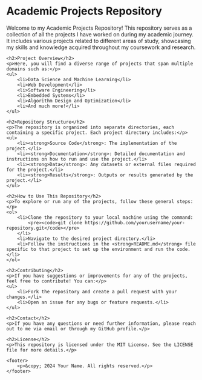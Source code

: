 <!DOCTYPE html>
<html lang="en">
<head>
    <meta charset="UTF-8">
    <meta name="viewport" content="width=device-width, initial-scale=1.0">
    <title>Academic Projects Repository</title>
</head>
<body>
    <h1>Academic Projects Repository</h1>
    <p>Welcome to my Academic Projects Repository! This repository serves as a collection of all the projects I have worked on during my academic journey. It includes various projects related to different areas of study, showcasing my skills and knowledge acquired throughout my coursework and research.</p>

    <h2>Project Overview</h2>
    <p>Here, you will find a diverse range of projects that span multiple domains such as:</p>
    <ul>
        <li>Data Science and Machine Learning</li>
        <li>Web Development</li>
        <li>Software Engineering</li>
        <li>Embedded Systems</li>
        <li>Algorithm Design and Optimization</li>
        <li>And much more!</li>
    </ul>

    <h2>Repository Structure</h2>
    <p>The repository is organized into separate directories, each containing a specific project. Each project directory includes:</p>
    <ul>
        <li><strong>Source Code</strong>: The implementation of the project.</li>
        <li><strong>Documentation</strong>: Detailed documentation and instructions on how to run and use the project.</li>
        <li><strong>Data</strong>: Any datasets or external files required for the project.</li>
        <li><strong>Results</strong>: Outputs or results generated by the project.</li>
    </ul>

    <h2>How to Use This Repository</h2>
    <p>To explore or run any of the projects, follow these general steps:</p>
    <ol>
        <li>Clone the repository to your local machine using the command:
            <pre><code>git clone https://github.com/yourusername/your-repository.git</code></pre>
        </li>
        <li>Navigate to the desired project directory.</li>
        <li>Follow the instructions in the <strong>README.md</strong> file specific to that project to set up the environment and run the code.</li>
    </ol>

    <h2>Contributing</h2>
    <p>If you have suggestions or improvements for any of the projects, feel free to contribute! You can:</p>
    <ul>
        <li>Fork the repository and create a pull request with your changes.</li>
        <li>Open an issue for any bugs or feature requests.</li>
    </ul>

    <h2>Contact</h2>
    <p>If you have any questions or need further information, please reach out to me via email or through my GitHub profile.</p>

    <h2>License</h2>
    <p>This repository is licensed under the MIT License. See the LICENSE file for more details.</p>

    <footer>
        <p>&copy; 2024 Your Name. All rights reserved.</p>
    </footer>
</body>
</html>
